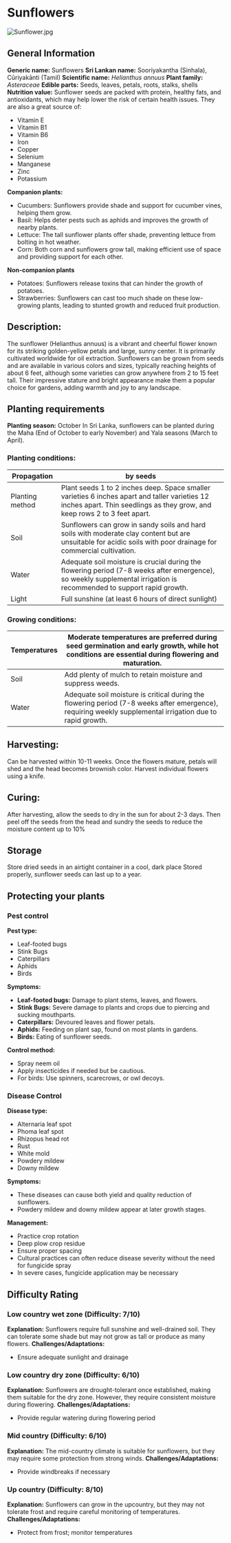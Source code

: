 # Sunflowers
![Sunflower.jpg](../../assets/images/Sunflower.jpg "By Fir0002 - Own work, GFDL 1.2, https://commons.wikimedia.org/w/index.php?curid=7613324")

## General Information
**Generic name:** Sunflowers
**Sri Lankan name:** Sooriyakantha (Sinhala), Cūriyakānti (Tamil)
**Scientific name:** _Helianthus annuus_
**Plant family:** _Asteraceae_
**Edible parts:** Seeds, leaves, petals, roots, stalks, shells
**Nutrition value:** Sunflower seeds are packed with protein, healthy fats, and antioxidants, which may help lower the risk of certain health issues. They are also a great source of:
- Vitamin E
- Vitamin B1
- Vitamin B6
- Iron
- Copper
- Selenium
- Manganese
- Zinc
- Potassium

**Companion plants:**
- Cucumbers: Sunflowers provide shade and support for cucumber vines, helping them grow.
- Basil: Helps deter pests such as aphids and improves the growth of nearby plants.
- Lettuce: The tall sunflower plants offer shade, preventing lettuce from bolting in hot weather.
- Corn: Both corn and sunflowers grow tall, making efficient use of space and providing support for each other.

**Non-companion plants**
- Potatoes: Sunflowers release toxins that can hinder the growth of potatoes.
- Strawberries: Sunflowers can cast too much shade on these low-growing plants, leading to stunted growth and reduced fruit production.

## Description:
The sunflower (Helianthus annuus) is a vibrant and cheerful flower known for its striking golden-yellow petals and large, sunny center. It is primarily cultivated worldwide for oil extraction. Sunflowers can be grown from seeds and are available in various colors and sizes, typically reaching heights of about 6 feet, although some varieties can grow anywhere from 2 to 15 feet tall. Their impressive stature and bright appearance make them a popular choice for gardens, adding warmth and joy to any landscape.

## Planting requirements
**Planting season:** October In Sri Lanka, sunflowers can be planted during the Maha (End of October to early November) and Yala seasons (March to April).

### Planting conditions:
| Propagation | by seeds |
|----|----|
| Planting method | Plant seeds 1 to 2 inches deep. Space smaller varieties 6 inches apart and taller varieties 12 inches apart. Thin seedlings as they grow, and keep rows 2 to 3 feet apart. |
| Soil | Sunflowers can grow in sandy soils and hard soils with moderate clay content but are unsuitable for acidic soils with poor drainage for commercial cultivation. |
| Water | Adequate soil moisture is crucial during the flowering period (7-8 weeks after emergence), so weekly supplemental irrigation is recommended to support rapid growth. |
| Light | Full sunshine (at least 6 hours of direct sunlight) |

### Growing conditions:
| Temperatures | Moderate temperatures are preferred during seed germination and early growth, while hot conditions are essential during flowering and maturation. |
|----|----|
| Soil | Add plenty of mulch to retain moisture and suppress weeds. |
| Water | Adequate soil moisture is critical during the flowering period (7-8 weeks after emergence), requiring weekly supplemental irrigation due to rapid growth. |

## Harvesting:
Can be harvested within 10-11 weeks. Once the flowers mature, petals will shed and the head becomes brownish color. Harvest individual flowers using a knife.

## Curing:
After harvesting, allow the seeds to dry in the sun for about 2-3 days. Then peel off the seeds from the head and sundry the seeds to reduce the moisture content up to 10%

## Storage
Store dried seeds in an airtight container in a cool, dark place Stored properly, sunflower seeds can last up to a year.

## Protecting your plants
### Pest control
**Pest type:**
- Leaf-footed bugs
- Stink Bugs
- Caterpillars
- Aphids
- Birds

**Symptoms:**
- **Leaf-footed bugs:** Damage to plant stems, leaves, and flowers.
- **Stink Bugs:** Severe damage to plants and crops due to piercing and sucking mouthparts.
- **Caterpillars:** Devoured leaves and flower petals.
- **Aphids:** Feeding on plant sap, found on most plants in gardens.
- **Birds:** Eating of sunflower seeds.

**Control method:**
- Spray neem oil
- Apply insecticides if needed but be cautious.
- For birds: Use spinners, scarecrows, or owl decoys.

### Disease Control
**Disease type:**
- Alternaria leaf spot
- Phoma leaf spot
- Rhizopus head rot
- Rust
- White mold
- Powdery mildew
- Downy mildew

**Symptoms:**
- These diseases can cause both yield and quality reduction of sunflowers.
- Powdery mildew and downy mildew appear at later growth stages.

**Management:**
- Practice crop rotation
- Deep plow crop residue
- Ensure proper spacing
- Cultural practices can often reduce disease severity without the need for fungicide spray
- In severe cases, fungicide application may be necessary

## Difficulty Rating
### Low country wet zone (Difficulty: 7/10)
**Explanation:** Sunflowers require full sunshine and well-drained soil. They can tolerate some shade but may not grow as tall or produce as many flowers.
**Challenges/Adaptations:**
- Ensure adequate sunlight and drainage 

### Low country dry zone (Difficulty: 6/10)
**Explanation:** Sunflowers are drought-tolerant once established, making them suitable for the dry zone. However, they require consistent moisture during flowering.
**Challenges/Adaptations:**
- Provide regular watering during flowering period

### Mid country (Difficulty: 6/10)
**Explanation:** The mid-country climate is suitable for sunflowers, but they may require some protection from strong winds.
**Challenges/Adaptations:**
- Provide windbreaks if necessary

### Up country (Difficulty: 8/10)
**Explanation:** Sunflowers can grow in the upcountry, but they may not tolerate frost and require careful monitoring of temperatures.
**Challenges/Adaptations:**
- Protect from frost; monitor temperatures
